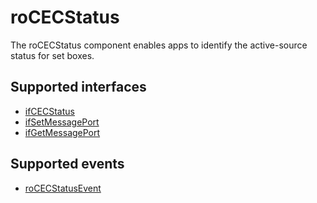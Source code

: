 roCECStatus
===========

The roCECStatus component enables apps to identify the active-source status for set boxes.

Supported interfaces
--------------------

*   [ifCECStatus](/docs/references/brightscript/interfaces/ifcecstatus.md "ifCECstatus")
*   [ifSetMessagePort](/docs/references/brightscript/interfaces/ifsetmessageport.md "ifSetMessagePort")
*   [ifGetMessagePort](/docs/references/brightscript/interfaces/ifgetmessageport.md "ifGetMessagePort ")

Supported events
----------------

*   [roCECStatusEvent](/docs/references/brightscript/events/rocecstatusevent.md "*roCECStatusEvent*")